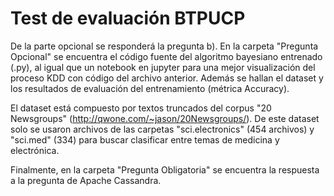 # Test de evaluación BTPUCP


De la parte opcional se responderá la pregunta b).
En la carpeta "Pregunta Opcional" se encuentra el código fuente del algoritmo bayesiano entrenado (.py), al igual que un notebook en jupyter para una mejor visualización del proceso KDD con código del archivo anterior. Además se hallan el dataset y los resultados de evaluación del entrenamiento (métrica Accuracy).

El dataset está compuesto por textos truncados del corpus "20 Newsgroups" (http://qwone.com/~jason/20Newsgroups/). De este dataset solo se usaron archivos de las carpetas "sci.electronics" (454 archivos) y "sci.med" (334) para buscar clasificar entre temas de medicina y electrónica.

Finalmente, en la carpeta "Pregunta Obligatoria" se encuentra la respuesta a la pregunta de Apache Cassandra.
